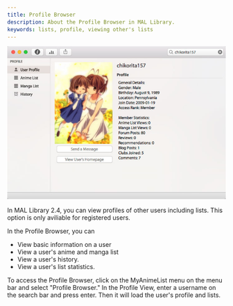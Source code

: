 ```yaml
---
title: Profile Browser
description: About the Profile Browser in MAL Library.
keywords: lists, profile, viewing other's lists
---
```

![](profilebrowser.jpg)

In MAL Library 2.4, you can view profiles of other users including lists. This option is only aviliable for registered users.

In the Profile Browser, you can
* View basic information on a user
* View a user's anime and manga list
* View a user's history.
* View a user's list statistics.

To access the Profile Browser, click on the MyAnimeList menu on the menu bar and select "Profile Browser." In the Profile View, enter a username on the search bar and press enter. Then it will load the user's profile and lists.
